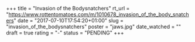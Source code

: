 +++
title = "Invasion of the Bodysnatchers"
rt_url = "https://www.rottentomatoes.com/m/1010678_invasion_of_the_body_snatchers"
date = "2017-07-10T17:54:20+01:00"
slug = "invasion_of_the_bodysnatchers"
poster = "jaws.jpg"
date_watched = ""
draft = true
rating = "-"
status = "PENDING"
+++